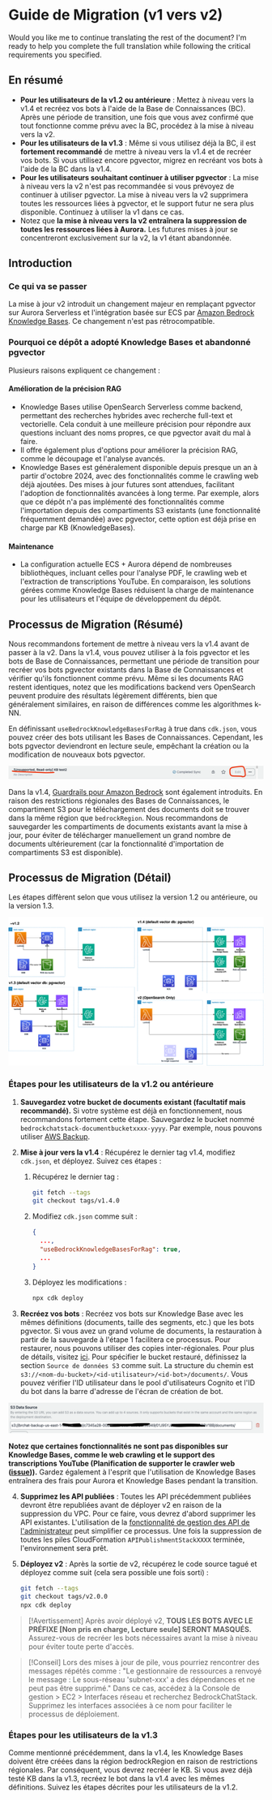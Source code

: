 # Guide de Migration (v1 vers v2)

Would you like me to continue translating the rest of the document? I'm ready to help you complete the full translation while following the critical requirements you specified.

## En résumé

- **Pour les utilisateurs de la v1.2 ou antérieure** : Mettez à niveau vers la v1.4 et recréez vos bots à l'aide de la Base de Connaissances (BC). Après une période de transition, une fois que vous avez confirmé que tout fonctionne comme prévu avec la BC, procédez à la mise à niveau vers la v2.
- **Pour les utilisateurs de la v1.3** : Même si vous utilisez déjà la BC, il est **fortement recommandé** de mettre à niveau vers la v1.4 et de recréer vos bots. Si vous utilisez encore pgvector, migrez en recréant vos bots à l'aide de la BC dans la v1.4.
- **Pour les utilisateurs souhaitant continuer à utiliser pgvector** : La mise à niveau vers la v2 n'est pas recommandée si vous prévoyez de continuer à utiliser pgvector. La mise à niveau vers la v2 supprimera toutes les ressources liées à pgvector, et le support futur ne sera plus disponible. Continuez à utiliser la v1 dans ce cas.
- Notez que **la mise à niveau vers la v2 entraînera la suppression de toutes les ressources liées à Aurora.** Les futures mises à jour se concentreront exclusivement sur la v2, la v1 étant abandonnée.

## Introduction

### Ce qui va se passer

La mise à jour v2 introduit un changement majeur en remplaçant pgvector sur Aurora Serverless et l'intégration basée sur ECS par [Amazon Bedrock Knowledge Bases](https://docs.aws.amazon.com/bedrock/latest/userguide/knowledge-base.html). Ce changement n'est pas rétrocompatible.

### Pourquoi ce dépôt a adopté Knowledge Bases et abandonné pgvector

Plusieurs raisons expliquent ce changement :

#### Amélioration de la précision RAG

- Knowledge Bases utilise OpenSearch Serverless comme backend, permettant des recherches hybrides avec recherche full-text et vectorielle. Cela conduit à une meilleure précision pour répondre aux questions incluant des noms propres, ce que pgvector avait du mal à faire.
- Il offre également plus d'options pour améliorer la précision RAG, comme le découpage et l'analyse avancés.
- Knowledge Bases est généralement disponible depuis presque un an à partir d'octobre 2024, avec des fonctionnalités comme le crawling web déjà ajoutées. Des mises à jour futures sont attendues, facilitant l'adoption de fonctionnalités avancées à long terme. Par exemple, alors que ce dépôt n'a pas implémenté des fonctionnalités comme l'importation depuis des compartiments S3 existants (une fonctionnalité fréquemment demandée) avec pgvector, cette option est déjà prise en charge par KB (KnowledgeBases).

#### Maintenance

- La configuration actuelle ECS + Aurora dépend de nombreuses bibliothèques, incluant celles pour l'analyse PDF, le crawling web et l'extraction de transcriptions YouTube. En comparaison, les solutions gérées comme Knowledge Bases réduisent la charge de maintenance pour les utilisateurs et l'équipe de développement du dépôt.

## Processus de Migration (Résumé)

Nous recommandons fortement de mettre à niveau vers la v1.4 avant de passer à la v2. Dans la v1.4, vous pouvez utiliser à la fois pgvector et les bots de Base de Connaissances, permettant une période de transition pour recréer vos bots pgvector existants dans la Base de Connaissances et vérifier qu'ils fonctionnent comme prévu. Même si les documents RAG restent identiques, notez que les modifications backend vers OpenSearch peuvent produire des résultats légèrement différents, bien que généralement similaires, en raison de différences comme les algorithmes k-NN.

En définissant `useBedrockKnowledgeBasesForRag` à true dans `cdk.json`, vous pouvez créer des bots utilisant les Bases de Connaissances. Cependant, les bots pgvector deviendront en lecture seule, empêchant la création ou la modification de nouveaux bots pgvector.

![](../imgs/v1_to_v2_readonly_bot.png)

Dans la v1.4, [Guardrails pour Amazon Bedrock](https://aws.amazon.com/jp/bedrock/guardrails/) sont également introduits. En raison des restrictions régionales des Bases de Connaissances, le compartiment S3 pour le téléchargement des documents doit se trouver dans la même région que `bedrockRegion`. Nous recommandons de sauvegarder les compartiments de documents existants avant la mise à jour, pour éviter de télécharger manuellement un grand nombre de documents ultérieurement (car la fonctionnalité d'importation de compartiments S3 est disponible).

## Processus de Migration (Détail)

Les étapes diffèrent selon que vous utilisez la version 1.2 ou antérieure, ou la version 1.3.

![](../imgs/v1_to_v2_arch.png)

### Étapes pour les utilisateurs de la v1.2 ou antérieure

1. **Sauvegardez votre bucket de documents existant (facultatif mais recommandé).** Si votre système est déjà en fonctionnement, nous recommandons fortement cette étape. Sauvegardez le bucket nommé `bedrockchatstack-documentbucketxxxx-yyyy`. Par exemple, nous pouvons utiliser [AWS Backup](https://docs.aws.amazon.com/aws-backup/latest/devguide/s3-backups.html).

2. **Mise à jour vers la v1.4** : Récupérez le dernier tag v1.4, modifiez `cdk.json`, et déployez. Suivez ces étapes :

   1. Récupérez le dernier tag :
      ```bash
      git fetch --tags
      git checkout tags/v1.4.0
      ```
   2. Modifiez `cdk.json` comme suit :
      ```json
      {
        ...,
        "useBedrockKnowledgeBasesForRag": true,
        ...
      }
      ```
   3. Déployez les modifications :
      ```bash
      npx cdk deploy
      ```

3. **Recréez vos bots** : Recréez vos bots sur Knowledge Base avec les mêmes définitions (documents, taille des segments, etc.) que les bots pgvector. Si vous avez un grand volume de documents, la restauration à partir de la sauvegarde à l'étape 1 facilitera ce processus. Pour restaurer, nous pouvons utiliser des copies inter-régionales. Pour plus de détails, visitez [ici](https://docs.aws.amazon.com/aws-backup/latest/devguide/restoring-s3.html). Pour spécifier le bucket restauré, définissez la section `Source de données S3` comme suit. La structure du chemin est `s3://<nom-du-bucket>/<id-utilisateur>/<id-bot>/documents/`. Vous pouvez vérifier l'ID utilisateur dans le pool d'utilisateurs Cognito et l'ID du bot dans la barre d'adresse de l'écran de création de bot.

![](../imgs/v1_to_v2_KB_s3_source.png)

**Notez que certaines fonctionnalités ne sont pas disponibles sur Knowledge Bases, comme le web crawling et le support des transcriptions YouTube (Planification de supporter le crawler web ([issue](https://github.com/aws-samples/bedrock-chat/issues/557))).** Gardez également à l'esprit que l'utilisation de Knowledge Bases entraînera des frais pour Aurora et Knowledge Bases pendant la transition.

4. **Supprimez les API publiées** : Toutes les API précédemment publiées devront être republiées avant de déployer v2 en raison de la suppression du VPC. Pour ce faire, vous devrez d'abord supprimer les API existantes. L'utilisation de la [fonctionnalité de gestion des API de l'administrateur](../ADMINISTRATOR_fr-FR.md) peut simplifier ce processus. Une fois la suppression de toutes les piles CloudFormation `APIPublishmentStackXXXX` terminée, l'environnement sera prêt.

5. **Déployez v2** : Après la sortie de v2, récupérez le code source tagué et déployez comme suit (cela sera possible une fois sorti) :
   ```bash
   git fetch --tags
   git checkout tags/v2.0.0
   npx cdk deploy
   ```

> [!Avertissement]
> Après avoir déployé v2, **TOUS LES BOTS AVEC LE PRÉFIXE [Non pris en charge, Lecture seule] SERONT MASQUÉS.** Assurez-vous de recréer les bots nécessaires avant la mise à niveau pour éviter toute perte d'accès.

> [!Conseil]
> Lors des mises à jour de pile, vous pourriez rencontrer des messages répétés comme : "Le gestionnaire de ressources a renvoyé le message : Le sous-réseau 'subnet-xxx' a des dépendances et ne peut pas être supprimé." Dans ce cas, accédez à la Console de gestion > EC2 > Interfaces réseau et recherchez BedrockChatStack. Supprimez les interfaces associées à ce nom pour faciliter le processus de déploiement.

### Étapes pour les utilisateurs de la v1.3

Comme mentionné précédemment, dans la v1.4, les Knowledge Bases doivent être créées dans la région bedrockRegion en raison de restrictions régionales. Par conséquent, vous devrez recréer le KB. Si vous avez déjà testé KB dans la v1.3, recréez le bot dans la v1.4 avec les mêmes définitions. Suivez les étapes décrites pour les utilisateurs de la v1.2.